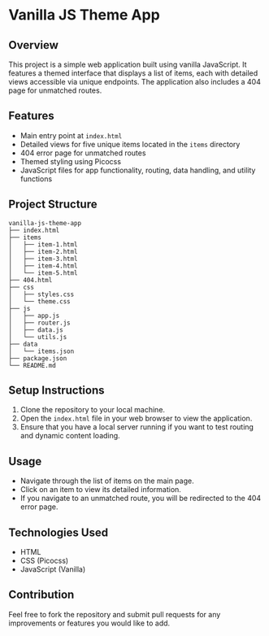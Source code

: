 # Vanilla JS Theme App

## Overview
This project is a simple web application built using vanilla JavaScript. It features a themed interface that displays a list of items, each with detailed views accessible via unique endpoints. The application also includes a 404 page for unmatched routes.

## Features
- Main entry point at `index.html`
- Detailed views for five unique items located in the `items` directory
- 404 error page for unmatched routes
- Themed styling using Picocss
- JavaScript files for app functionality, routing, data handling, and utility functions

## Project Structure
```
vanilla-js-theme-app
├── index.html
├── items
│   ├── item-1.html
│   ├── item-2.html
│   ├── item-3.html
│   ├── item-4.html
│   └── item-5.html
├── 404.html
├── css
│   ├── styles.css
│   └── theme.css
├── js
│   ├── app.js
│   ├── router.js
│   ├── data.js
│   └── utils.js
├── data
│   └── items.json
├── package.json
└── README.md
```

## Setup Instructions
1. Clone the repository to your local machine.
2. Open the `index.html` file in your web browser to view the application.
3. Ensure that you have a local server running if you want to test routing and dynamic content loading.

## Usage
- Navigate through the list of items on the main page.
- Click on an item to view its detailed information.
- If you navigate to an unmatched route, you will be redirected to the 404 error page.

## Technologies Used
- HTML
- CSS (Picocss)
- JavaScript (Vanilla)

## Contribution
Feel free to fork the repository and submit pull requests for any improvements or features you would like to add.